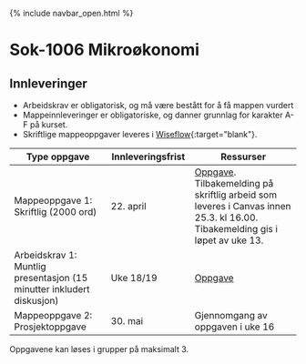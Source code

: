 {% include navbar_open.html %}
# Sok-1006 Mikroøkonomi   

## Innleveringer 

- Arbeidskrav er obligatorisk, og må være bestått for å få mappen vurdert
- Mappeinnleveringer er obligatoriske, og danner grunnlag for karakter A-F på kurset.
- Skriftlige mappeoppgaver leveres i [Wiseflow](https://europe.wiseflow.net/login/license/6){:target="blank"}. 


| Type oppgave <img width=150/>      | Innleveringsfrist <img width=30/> | Ressurser <img width=200/>  |
|------------------------------------------------------------------------------------|-----------|--------------------------------------|
|Mappeoppgave 1: Skriftlig (2000 ord)                     |  22. april  | [Oppgave](/innleveringer/mappeoppgave_1.md).  Tilbakemelding på skriftlig arbeid som leveres i Canvas innen 25.3. kl 16.00. Tibakemelding gis i løpet av uke 13.    |
|Arbeidskrav 1: Muntlig presentasjon (15 minutter inkludert diskusjon)                        | Uke 18/19    | [Oppgave](/innleveringer/arbeidskrav.md)  |
|Mappeoppgave 2: Prosjektoppgave                       | 30. mai   | Gjennomgang av oppgaven i uke 16   |


Oppgavene kan løses i grupper på maksimalt 3.
